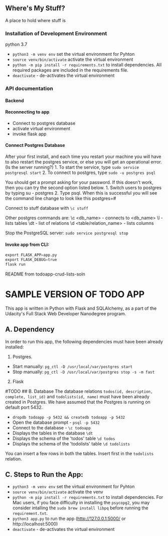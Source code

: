 ## Where's My Stuff?
A place to hold where stuff is

### Installation of Development Environment
python 3.7

* `python3 -m venv env` set the virtual environment for Pyhton 
* `source venv/bin/activate` activate the virtual environment
* `python -m pip install -r requirements.txt` to install dependencies. All required packages are included in the requirements file. 
* `deactivate` - de-activates the virtual environment


### API documentation

#### Backend

#### Reconnecting to app
* Connect to postgres database
* activate virtual environment
* invoke flask app

	
#### Connect Postgres Database
After your first install, and each time you restart your machine you will have to also restart the postgres service, or else you will get an operational error. (Is the server running?)
	1. To start the service, type ```sudo service postgresql start```
	2. To connect to postgres, type ```sudo -u postgres psql```
	
You should get a prompt asking for your password. If this doesn't work, then you can try the second option listed below.
	1. Switch users to postgres by typing su - postgres
	2. Type psql.
When this is successful you will see the command line change to look like this postgres=#

Connect to stuff database with
``` \c stuff ```

Other postgres commands are: 
\c <db_name> - connects to <db_name>
\l - lists tables
\dt - list of relations
\d <table/relation_name> - lists columns

Stop the PostgreSQL server:
```sudo service postgresql stop```


#### Invoke app from CLI:
```python 
export FLASK_APP=app.py
export FLASK_DEBUG=true
flask run
```

README from todoapp-crud-lists-soln
# SAMPLE VERSION OF TODO APP
This app is written in Python with Flask and SQLAlchemy, as a part of the Udacity's Full Stack Web Developer Nanodegree program.

## A. Dependency
In order to run this app, the following dependencies must have been already installed:
1. Postgres. 
 * Start manually: `pg_ctl -D /usr/local/var/postgres start`
 * Stop manually: `pg_ctl -D /usr/local/var/postgres stop -s -m fast`
 
2. Flask

#TODO ## B. Database 
The database relations `todos(id, description, complete, list_id)` and `todolists(id, name)` must have been already created in Postgres. We have assumed that the Postgres is running on default port 5432.

* `dropdb todoapp -p 5432 && createdb todoapp -p 5432` 
* Open the database prompt - `psql -p 5432`
* Connect to the database - `\c todoapp` 
* Displays the tables in the database `\dt` 
* Displays the schema of the 'todos' table `\d todos` 
* Displays the schema of the 'todolists' table `\d todolists` 

You can insert a few rows in both the tables. Insert first in the `todolists` relation. 


## C. Steps to Run the App: 
* `python3 -m venv env` set the virtual environment for Pyhton 
* `source venv/bin/activate` activate the venv
* `python -m pip install -r requirements.txt` to install dependencies. For Mac users, if you face difficulty in installing the `psycopg2`, you may consider intalling the `sudo brew install libpq` before running the `requirement.txt`. 
* `python3 app.py` to run the app (http://127.0.0.1:5000/ or http://localhost:5000)
* `deactivate` - de-activates the virtual environment




